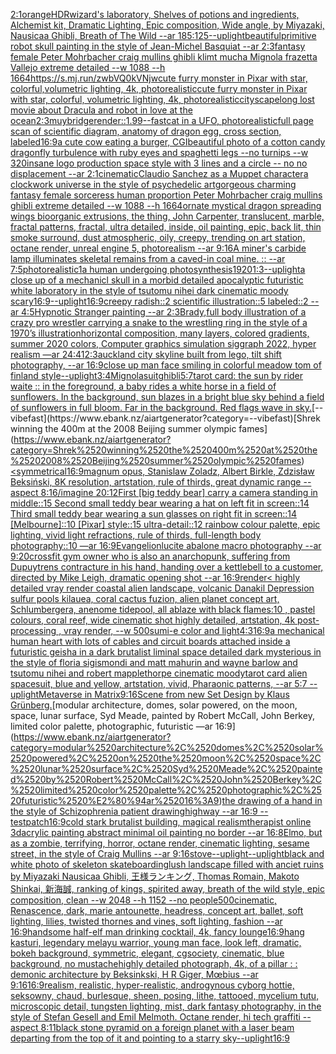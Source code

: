 [2:1](https://www.ebank.nz/aiartgenerator?category=2%3A1)[orange](https://www.ebank.nz/aiartgenerator?category=orange)[HDR](https://www.ebank.nz/aiartgenerator?category=HDR)[wizard's laboratory, Shelves of potions and ingredients, Alchemist kit, Dramatic Lighting, Epic composition, Wide angle, by Miyazaki, Nausicaa Ghibli, Breath of The Wild --ar 185:125](https://www.ebank.nz/aiartgenerator?category=wizard%27s%2520laboratory%2C%2520Shelves%2520of%2520potions%2520and%2520ingredients%2C%2520Alchemist%2520kit%2C%2520Dramatic%2520Lighting%2C%2520Epic%2520composition%2C%2520Wide%2520angle%2C%2520by%2520Miyazaki%2C%2520Nausicaa%2520Ghibli%2C%2520Breath%2520of%2520The%2520Wild%2520--ar%2520185%3A125)[--uplight](https://www.ebank.nz/aiartgenerator?category=--uplight)[beautiful](https://www.ebank.nz/aiartgenerator?category=beautiful)[primitive robot skull painting in the style of Jean-Michel Basquiat --ar 2:3](https://www.ebank.nz/aiartgenerator?category=primitive%2520robot%2520skull%2520painting%2520in%2520the%2520style%2520of%2520Jean-Michel%2520Basquiat%2520--ar%25202%3A3)[fantasy female Peter Mohrbacher craig mullins ghibli klimt mucha Mignola frazetta Vallejo extreme detailed --w 1088 --h 1664](https://www.ebank.nz/aiartgenerator?category=fantasy%2520female%2520Peter%2520Mohrbacher%2520craig%2520mullins%2520ghibli%2520klimt%2520mucha%2520Mignola%2520frazetta%2520Vallejo%2520extreme%2520detailed%2520--w%25201088%2520--h%25201664)[<https://s.mj.run/zwbVQ0kVNjw>](https://www.ebank.nz/aiartgenerator?category=%3Chttps%3A//s.mj.run/zwbVQ0kVNjw%3E)[cute furry monster in Pixar with star, colorful,volumetric lighting, 4k, photorealistic](https://www.ebank.nz/aiartgenerator?category=cute%2520furry%2520monster%2520in%2520Pixar%2520with%2520star%2C%2520colorful%2Cvolumetric%2520lighting%2C%25204k%2C%2520photorealistic)[cute furry monster in Pixar with star, colorful, volumetric lighting, 4k, photorealistic](https://www.ebank.nz/aiartgenerator?category=cute%2520furry%2520monster%2520in%2520Pixar%2520with%2520star%2C%2520colorful%2C%2520volumetric%2520lighting%2C%25204k%2C%2520photorealistic)[cityscape](https://www.ebank.nz/aiartgenerator?category=cityscape)[long lost movie about Dracula and robot in love at the ocean](https://www.ebank.nz/aiartgenerator?category=long%2520lost%2520movie%2520about%2520Dracula%2520and%2520robot%2520in%2520love%2520at%2520the%2520ocean)[2:3](https://www.ebank.nz/aiartgenerator?category=2%3A3)[muybridge](https://www.ebank.nz/aiartgenerator?category=muybridge)[render::](https://www.ebank.nz/aiartgenerator?category=render%3A%3A)[1.99](https://www.ebank.nz/aiartgenerator?category=1.99)[--fast](https://www.ebank.nz/aiartgenerator?category=--fast)[cat in a UFO, photorealistic](https://www.ebank.nz/aiartgenerator?category=cat%2520in%2520a%2520UFO%2C%2520photorealistic)[full page scan of scientific diagram, anatomy of dragon egg, cross section, labeled](https://www.ebank.nz/aiartgenerator?category=full%2520page%2520scan%2520of%2520scientific%2520diagram%2C%2520anatomy%2520of%2520dragon%2520egg%2C%2520cross%2520section%2C%2520labeled)[16:9](https://www.ebank.nz/aiartgenerator?category=16%3A9)[a cute cow eating a burger, CGI](https://www.ebank.nz/aiartgenerator?category=a%2520cute%2520cow%2520eating%2520a%2520burger%2C%2520CGI)[beautiful photo of a cotton candy dragonfly turbulence with ruby eyes and spaghetti legs --no turnips --w 320](https://www.ebank.nz/aiartgenerator?category=beautiful%2520photo%2520of%2520a%2520cotton%2520candy%2520dragonfly%2520turbulence%2520with%2520ruby%2520eyes%2520and%2520spaghetti%2520legs%2520--no%2520turnips%2520--w%2520320)[insane logo production space style with 3 lines and a circle  -- no  no displacement --ar 2:1](https://www.ebank.nz/aiartgenerator?category=insane%2520logo%2520production%2520space%2520style%2520with%25203%2520lines%2520and%2520a%2520circle%2520%2520--%2520no%2520%2520no%2520displacement%2520--ar%25202%3A1)[cinematic](https://www.ebank.nz/aiartgenerator?category=cinematic)[Claudio Sanchez as a Muppet character](https://www.ebank.nz/aiartgenerator?category=Claudio%2520Sanchez%2520as%2520a%2520Muppet%2520character)[a clockwork universe in the style of psychedelic art](https://www.ebank.nz/aiartgenerator?category=a%2520clockwork%2520universe%2520in%2520the%2520style%2520of%2520psychedelic%2520art)[gorgeous charming fantasy female sorceress human proportion Peter Mohrbacher craig mullins ghibli extreme detailed --w 1088 --h 1664](https://www.ebank.nz/aiartgenerator?category=gorgeous%2520charming%2520fantasy%2520female%2520sorceress%2520human%2520proportion%2520Peter%2520Mohrbacher%2520craig%2520mullins%2520ghibli%2520extreme%2520detailed%2520--w%25201088%2520--h%25201664)[ornate mystical dragon spreading wings bioorganic extrusions, the thing, John Carpenter, translucent, marble, fractal patterns, fractal, ultra detailed, inside, oil painting, epic, back lit, thin smoke surround, dust atmospheric, oily, creepy, trending on art station, octane render, unreal engine 5, photorealism --ar 9:16](https://www.ebank.nz/aiartgenerator?category=ornate%2520mystical%2520dragon%2520spreading%2520wings%2520bioorganic%2520extrusions%2C%2520the%2520thing%2C%2520John%2520Carpenter%2C%2520translucent%2C%2520marble%2C%2520fractal%2520patterns%2C%2520fractal%2C%2520ultra%2520detailed%2C%2520inside%2C%2520oil%2520painting%2C%2520epic%2C%2520back%2520lit%2C%2520thin%2520smoke%2520surround%2C%2520dust%2520atmospheric%2C%2520oily%2C%2520creepy%2C%2520trending%2520on%2520art%2520station%2C%2520octane%2520render%2C%2520unreal%2520engine%25205%2C%2520photorealism%2520--ar%25209%3A16)[A miner's carbide lamp illuminates skeletal remains from a caved-in coal mine. :: --ar 7:5](https://www.ebank.nz/aiartgenerator?category=A%2520miner%27s%2520carbide%2520lamp%2520illuminates%2520skeletal%2520remains%2520from%2520a%2520caved-in%2520coal%2520mine.%2520%3A%3A%2520--ar%25207%3A5)[photorealistic](https://www.ebank.nz/aiartgenerator?category=photorealistic)[1](https://www.ebank.nz/aiartgenerator?category=1)[a human undergoing photosynthesis](https://www.ebank.nz/aiartgenerator?category=a%2520human%2520undergoing%2520photosynthesis)[1920](https://www.ebank.nz/aiartgenerator?category=1920)[1:3](https://www.ebank.nz/aiartgenerator?category=1%3A3)[--uplight](https://www.ebank.nz/aiartgenerator?category=--uplight)[a close up of a mechanicl skull in a morbid detailed apocalyptic futuristic white laboratory in the style of tsutomu nihei dark cinematic moody scary](https://www.ebank.nz/aiartgenerator?category=a%2520close%2520up%2520of%2520a%2520mechanicl%2520skull%2520in%2520a%2520morbid%2520detailed%2520apocalyptic%2520futuristic%2520white%2520laboratory%2520in%2520the%2520style%2520of%2520tsutomu%2520nihei%2520dark%2520cinematic%2520moody%2520scary)[16:9](https://www.ebank.nz/aiartgenerator?category=16%3A9)[--uplight](https://www.ebank.nz/aiartgenerator?category=--uplight)[16:9](https://www.ebank.nz/aiartgenerator?category=16%3A9)[creepy radish::2 scientific illustration::5 labeled::2  --ar 4:5](https://www.ebank.nz/aiartgenerator?category=creepy%2520radish%3A%3A2%2520scientific%2520illustration%3A%3A5%2520labeled%3A%3A2%2520%2520--ar%25204%3A5)[Hypnotic Stranger painting --ar 2:3](https://www.ebank.nz/aiartgenerator?category=Hypnotic%2520Stranger%2520painting%2520--ar%25202%3A3)[Brady,](https://www.ebank.nz/aiartgenerator?category=Brady%2C)[full body illustration of a crazy pro wrestler carrying a snake to the wrestling ring in the style of a 1970’s illustration](https://www.ebank.nz/aiartgenerator?category=full%2520body%2520illustration%2520of%2520a%2520crazy%2520pro%2520wrestler%2520carrying%2520a%2520snake%2520to%2520the%2520wrestling%2520ring%2520in%2520the%2520style%2520of%2520a%25201970%E2%80%99s%2520illustration)[horizontal composition, many layers, colored gradients, summer 2020 colors, Computer graphics simulation siggraph 2022, hyper realism —ar 24:41](https://www.ebank.nz/aiartgenerator?category=horizontal%2520composition%2C%2520many%2520layers%2C%2520colored%2520gradients%2C%2520summer%25202020%2520colors%2C%2520Computer%2520graphics%2520simulation%2520siggraph%25202022%2C%2520hyper%2520realism%2520%E2%80%94ar%252024%3A41)[2:3](https://www.ebank.nz/aiartgenerator?category=2%3A3)[auckland city skyline built from lego, tilt shift photography, --ar 16:9](https://www.ebank.nz/aiartgenerator?category=auckland%2520city%2520skyline%2520built%2520from%2520lego%2C%2520tilt%2520shift%2520photography%2C%2520--ar%252016%3A9)[close up man face smiling in colorful meadow tom of finland style](https://www.ebank.nz/aiartgenerator?category=close%2520up%2520man%2520face%2520smiling%2520in%2520colorful%2520meadow%2520tom%2520of%2520finland%2520style)[--uplight](https://www.ebank.nz/aiartgenerator?category=--uplight)[3:4](https://www.ebank.nz/aiartgenerator?category=3%3A4)[Mignola](https://www.ebank.nz/aiartgenerator?category=Mignola)[suit](https://www.ebank.nz/aiartgenerator?category=suit)[ghibli](https://www.ebank.nz/aiartgenerator?category=ghibli)[5:7](https://www.ebank.nz/aiartgenerator?category=5%3A7)[tarot card: the sun by rider waite :: in the foreground, a baby rides a white horse in a field of sunflowers. In the background, sun blazes in a bright blue sky behind a field of sunflowers in full bloom. Far in the background. Red flags wave in sky.](https://www.ebank.nz/aiartgenerator?category=tarot%2520card%3A%2520the%2520sun%2520by%2520rider%2520waite%2520%3A%3A%2520in%2520the%2520foreground%2C%2520a%2520baby%2520rides%2520a%2520white%2520horse%2520in%2520a%2520field%2520of%2520sunflowers.%2520In%2520the%2520background%2C%2520sun%2520blazes%2520in%2520a%2520bright%2520blue%2520sky%2520behind%2520a%2520field%2520of%2520sunflowers%2520in%2520full%2520bloom.%2520Far%2520in%2520the%2520background.%2520Red%2520flags%2520wave%2520in%2520sky.)[--vibefast](https://www.ebank.nz/aiartgenerator?category=--vibefast)[Shrek winning the 400m at the 2008 Beijing summer olympic fames](https://www.ebank.nz/aiartgenerator?category=Shrek%2520winning%2520the%2520400m%2520at%2520the%25202008%2520Beijing%2520summer%2520olympic%2520fames)[<symmetrical](https://www.ebank.nz/aiartgenerator?category=%3Csymmetrical)[16:9](https://www.ebank.nz/aiartgenerator?category=16%3A9)[magnum opus, Stanislaw Zoladz, Albert Birkle, Zdzisław Beksiński, 8K resolution, artstation, rule of thirds, great dynamic range --aspect 8:16](https://www.ebank.nz/aiartgenerator?category=magnum%2520opus%2C%2520Stanislaw%2520Zoladz%2C%2520Albert%2520Birkle%2C%2520Zdzis%C5%82aw%2520Beksi%C5%84ski%2C%25208K%2520resolution%2C%2520artstation%2C%2520rule%2520of%2520thirds%2C%2520great%2520dynamic%2520range%2520--aspect%25208%3A16)[/imagine 20:12](https://www.ebank.nz/aiartgenerator?category=/imagine%252020%3A12)[First [big teddy bear] carry a camera standing in middle::15 Second small teddy bear wearing a hat on left fit in screen::14 Third small teddy bear wearing a sun glasses on right fit in screen::14 [Melbourne]::10 [Pixar] style::15 ultra-detail::12 rainbow colour palette, epic lighting, vivid light refractions, rule of thirds, full-length body photography::10 —ar 16:9](https://www.ebank.nz/aiartgenerator?category=First%2520%5Bbig%2520teddy%2520bear%5D%2520carry%2520a%2520camera%2520standing%2520in%2520middle%3A%3A15%2520Second%2520small%2520teddy%2520bear%2520wearing%2520a%2520hat%2520on%2520left%2520fit%2520in%2520screen%3A%3A14%2520Third%2520small%2520teddy%2520bear%2520wearing%2520a%2520sun%2520glasses%2520on%2520right%2520fit%2520in%2520screen%3A%3A14%2520%5BMelbourne%5D%3A%3A10%2520%5BPixar%5D%2520style%3A%3A15%2520ultra-detail%3A%3A12%2520rainbow%2520colour%2520palette%2C%2520epic%2520lighting%2C%2520vivid%2520light%2520refractions%2C%2520rule%2520of%2520thirds%2C%2520full-length%2520body%2520photography%3A%3A10%2520%E2%80%94ar%252016%3A9)[Evangelion](https://www.ebank.nz/aiartgenerator?category=Evangelion)[lucite abalone macro photography --ar 9:20](https://www.ebank.nz/aiartgenerator?category=lucite%2520abalone%2520macro%2520photography%2520--ar%25209%3A20)[crossfit gym owner who is also an anarchopunk, suffering from Dupuytrens contracture in his hand, handing over a kettlebell to a customer, directed by Mike Leigh, dramatic opening shot --ar 16:9](https://www.ebank.nz/aiartgenerator?category=crossfit%2520gym%2520owner%2520who%2520is%2520also%2520an%2520anarchopunk%2C%2520suffering%2520from%2520Dupuytrens%2520contracture%2520in%2520his%2520hand%2C%2520handing%2520over%2520a%2520kettlebell%2520to%2520a%2520customer%2C%2520directed%2520by%2520Mike%2520Leigh%2C%2520dramatic%2520opening%2520shot%2520--ar%252016%3A9)[render](https://www.ebank.nz/aiartgenerator?category=render)[< highly detailed vray render coastal alien landscape, volcanic Danakil Depression sulfur pools kilauea, coral cactus fuzion, alien planet concept art, Schlumbergera, anenome tidepool, all ablaze with black flames:10 , pastel colours, coral reef, wide cinematic shot highly detailed, artstation, 4k post-processing , vray render, --w 500](https://www.ebank.nz/aiartgenerator?category=%3C%2520highly%2520detailed%2520vray%2520render%2520coastal%2520alien%2520landscape%2C%2520volcanic%2520Danakil%2520Depression%2520sulfur%2520pools%2520kilauea%2C%2520coral%2520cactus%2520fuzion%2C%2520alien%2520planet%2520concept%2520art%2C%2520Schlumbergera%2C%2520anenome%2520tidepool%2C%2520all%2520ablaze%2520with%2520black%2520flames%3A10%2520%2C%2520pastel%2520colours%2C%2520coral%2520reef%2C%2520wide%2520cinematic%2520shot%2520highly%2520detailed%2C%2520artstation%2C%25204k%2520post-processing%2520%2C%2520vray%2520render%2C%2520--w%2520500)[sumi-e color and light](https://www.ebank.nz/aiartgenerator?category=sumi-e%2520color%2520and%2520light)[4:3](https://www.ebank.nz/aiartgenerator?category=4%3A3)[16:9](https://www.ebank.nz/aiartgenerator?category=16%3A9)[a mechanical human heart with lots of cables and circuit boards attached inside a futuristic geisha in a dark brutalist liminal space detailed dark mysterious in the style of floria sigismondi and matt mahurin and wayne barlow and tsutomu nihei and robert mapplethorpe cinematic moody](https://www.ebank.nz/aiartgenerator?category=a%2520mechanical%2520human%2520heart%2520with%2520lots%2520of%2520cables%2520and%2520circuit%2520boards%2520attached%2520inside%2520a%2520futuristic%2520geisha%2520in%2520a%2520dark%2520brutalist%2520liminal%2520space%2520detailed%2520dark%2520mysterious%2520in%2520the%2520style%2520of%2520floria%2520sigismondi%2520and%2520matt%2520mahurin%2520and%2520wayne%2520barlow%2520and%2520tsutomu%2520nihei%2520and%2520robert%2520mapplethorpe%2520cinematic%2520moody)[tarot card alien spacesuit, blue and yellow, artstation, vivid, Pharaonic patterns, --ar 5:7 --uplight](https://www.ebank.nz/aiartgenerator?category=tarot%2520card%2520alien%2520spacesuit%2C%2520blue%2520and%2520yellow%2C%2520artstation%2C%2520vivid%2C%2520Pharaonic%2520patterns%2C%2520--ar%25205%3A7%2520--uplight)[Metaverse in Matrix](https://www.ebank.nz/aiartgenerator?category=Metaverse%2520in%2520Matrix)[9:16](https://www.ebank.nz/aiartgenerator?category=9%3A16)[Scene from new Set Design by Klaus Grünberg.](https://www.ebank.nz/aiartgenerator?category=Scene%2520from%2520new%2520Set%2520Design%2520by%2520Klaus%2520Gr%C3%BCnberg.)[modular architecture, domes, solar powered, on the moon, space, lunar surface, Syd Meade, painted by Robert McCall, John Berkey, limited color palette, photographic, futuristic —ar 16:9](https://www.ebank.nz/aiartgenerator?category=modular%2520architecture%2C%2520domes%2C%2520solar%2520powered%2C%2520on%2520the%2520moon%2C%2520space%2C%2520lunar%2520surface%2C%2520Syd%2520Meade%2C%2520painted%2520by%2520Robert%2520McCall%2C%2520John%2520Berkey%2C%2520limited%2520color%2520palette%2C%2520photographic%2C%2520futuristic%2520%E2%80%94ar%252016%3A9)[the drawing of a hand in the style of Schizophrenia patient drawing](https://www.ebank.nz/aiartgenerator?category=the%2520drawing%2520of%2520a%2520hand%2520in%2520the%2520style%2520of%2520Schizophrenia%2520patient%2520drawing)[highway --ar 16:9 --test](https://www.ebank.nz/aiartgenerator?category=highway%2520--ar%252016%3A9%2520--test)[patch](https://www.ebank.nz/aiartgenerator?category=patch)[16:9](https://www.ebank.nz/aiartgenerator?category=16%3A9)[cold stark brutalist building, magical realism](https://www.ebank.nz/aiartgenerator?category=cold%2520stark%2520brutalist%2520building%2C%2520magical%2520realism)[therapist online 3d](https://www.ebank.nz/aiartgenerator?category=therapist%2520online%25203d)[acrylic painting abstract minimal oil painting no border --ar 16:8](https://www.ebank.nz/aiartgenerator?category=acrylic%2520painting%2520abstract%2520minimal%2520oil%2520painting%2520no%2520border%2520--ar%252016%3A8)[Elmo, but as a zombie, terrifying, horror, octane render, cinematic lighting, sesame street, in the style of Craig Mullins --ar 9:16](https://www.ebank.nz/aiartgenerator?category=Elmo%2C%2520but%2520as%2520a%2520zombie%2C%2520terrifying%2C%2520horror%2C%2520octane%2520render%2C%2520cinematic%2520lighting%2C%2520sesame%2520street%2C%2520in%2520the%2520style%2520of%2520Craig%2520Mullins%2520--ar%25209%3A16)[stove](https://www.ebank.nz/aiartgenerator?category=stove)[--uplight](https://www.ebank.nz/aiartgenerator?category=--uplight)[--uplight](https://www.ebank.nz/aiartgenerator?category=--uplight)[black and white photo of skeleton skateboarding](https://www.ebank.nz/aiartgenerator?category=black%2520and%2520white%2520photo%2520of%2520skeleton%2520skateboarding)[lush landscape filled with anciet ruins by Miyazaki Nausicaa Ghibli, 王様ランキング, Thomas Romain, Makoto Shinkai, 新海誠, ranking of kings, spirited away, breath of the wild style, epic composition, clean --w 2048 --h 1152 --no people](https://www.ebank.nz/aiartgenerator?category=lush%2520landscape%2520filled%2520with%2520anciet%2520ruins%2520by%2520Miyazaki%2520Nausicaa%2520Ghibli%2C%2520%E7%8E%8B%E6%A7%98%E3%83%A9%E3%83%B3%E3%82%AD%E3%83%B3%E3%82%B0%2C%2520Thomas%2520Romain%2C%2520Makoto%2520Shinkai%2C%2520%E6%96%B0%E6%B5%B7%E8%AA%A0%2C%2520ranking%2520of%2520kings%2C%2520spirited%2520away%2C%2520breath%2520of%2520the%2520wild%2520style%2C%2520epic%2520composition%2C%2520clean%2520--w%25202048%2520--h%25201152%2520--no%2520people)[500](https://www.ebank.nz/aiartgenerator?category=500)[cinematic, Renascence, dark, marie antounette, headress, concept art, ballet, soft lighting, lilies, twisted thornes and vines, soft lighting, fashion --ar 16:9](https://www.ebank.nz/aiartgenerator?category=cinematic%2C%2520Renascence%2C%2520dark%2C%2520marie%2520antounette%2C%2520headress%2C%2520concept%2520art%2C%2520ballet%2C%2520soft%2520lighting%2C%2520lilies%2C%2520twisted%2520thornes%2520and%2520vines%2C%2520soft%2520lighting%2C%2520fashion%2520--ar%252016%3A9)[handsome half-elf man drinking cocktail, 4k, fancy lounge](https://www.ebank.nz/aiartgenerator?category=handsome%2520half-elf%2520man%2520drinking%2520cocktail%2C%25204k%2C%2520fancy%2520lounge)[16:9](https://www.ebank.nz/aiartgenerator?category=16%3A9)[hang kasturi, legendary melayu warrior, young man face, look left, dramatic, bokeh background, symmetric, elegant, cgsociety, cinematic, blue background, no mustache](https://www.ebank.nz/aiartgenerator?category=hang%2520kasturi%2C%2520legendary%2520melayu%2520warrior%2C%2520young%2520man%2520face%2C%2520look%2520left%2C%2520dramatic%2C%2520bokeh%2520background%2C%2520symmetric%2C%2520elegant%2C%2520cgsociety%2C%2520cinematic%2C%2520blue%2520background%2C%2520no%2520mustache)[highly detailed photograph, 4k, of a pillar : : demonic architecture by Beksinkski, H R Giger, Mœbius --ar 9:16](https://www.ebank.nz/aiartgenerator?category=highly%2520detailed%2520photograph%2C%25204k%2C%2520of%2520a%2520pillar%2520%3A%2520%3A%2520demonic%2520architecture%2520by%2520Beksinkski%2C%2520H%2520R%2520Giger%2C%2520M%C5%93bius%2520--ar%25209%3A16)[16:9](https://www.ebank.nz/aiartgenerator?category=16%3A9)[realism, realistic, hyper-realistic, androgynous cyborg hottie, seksowny, chaud, burlesque, sheen, posing, lithe, tattooed, mycelium tutu, microscopic detail, tungsten lighting, mist, dark fantasy photography, in the style of Stefan Gesell and Emil Melmoth. Octane render, hi tech graffiti  --aspect 8:11](https://www.ebank.nz/aiartgenerator?category=realism%2C%2520realistic%2C%2520hyper-realistic%2C%2520androgynous%2520cyborg%2520hottie%2C%2520seksowny%2C%2520chaud%2C%2520burlesque%2C%2520sheen%2C%2520posing%2C%2520lithe%2C%2520tattooed%2C%2520mycelium%2520tutu%2C%2520microscopic%2520detail%2C%2520tungsten%2520lighting%2C%2520mist%2C%2520dark%2520fantasy%2520photography%2C%2520in%2520the%2520style%2520of%2520Stefan%2520Gesell%2520and%2520Emil%2520Melmoth.%2520Octane%2520render%2C%2520hi%2520tech%2520graffiti%2520%2520--aspect%25208%3A11)[black stone pyramid on a foreign planet with a laser beam departing from the top of it and pointing to a starry sky](https://www.ebank.nz/aiartgenerator?category=black%2520stone%2520pyramid%2520on%2520a%2520foreign%2520planet%2520with%2520a%2520laser%2520beam%2520departing%2520from%2520the%2520top%2520of%2520it%2520and%2520pointing%2520to%2520a%2520starry%2520sky)[--uplight](https://www.ebank.nz/aiartgenerator?category=--uplight)[16:9](https://www.ebank.nz/aiartgenerator?category=16%3A9)